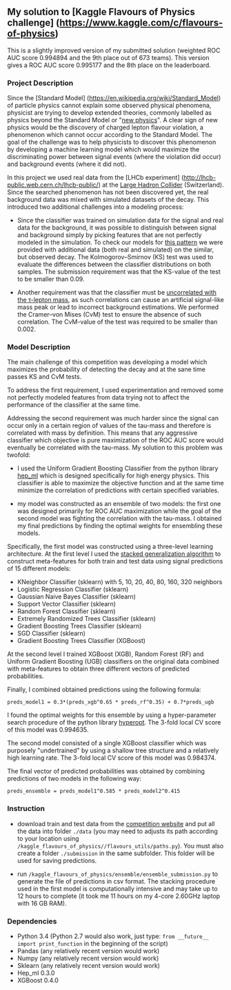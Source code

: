 ## My solution to [Kaggle Flavours of Physics challenge] (https://www.kaggle.com/c/flavours-of-physics)

This is a slightly improved version of my submitted solution (weighted ROC AUC score 0.994894 and the 9th place out of 673 teams).
This version gives a ROC AUC score 0.995177 and the 8th place on the leaderboard.

### Project Description 

Since the [Standard Model] (https://en.wikipedia.org/wiki/Standard_Model) of particle physics cannot explain some
observed physical phenomena, physicist are trying to develop extended theories, commonly labelled as physics
beyond the Standard Model or "[new physics](https://en.wikipedia.org/wiki/Physics_beyond_the_Standard_Model)". A clear sign of new physics would be the discovery of charged lepton flavour
violation, a phenomenon which cannot occur according to the Standard Model. The goal of the challenge was to help physicists to discover this phenomenon by developing a machine learning model which would maximize the discriminating power between 
signal events (where the violation did occur) and background events (where it did not). 

In this project we used real data from the [LHCb experiment] (http://lhcb-public.web.cern.ch/lhcb-public/)
at the [Large Hadron Collider](http://home.cern/topics/large-hadron-collider) (Switzerland).
Since the searched phenomenon has not been discovered yet, the real background data was mixed with simulated datasets
of the decay. This introduced two additional challenges into a modeling process:

- Since the classifier was trained on simulation data for the signal and real
  data for the background, it was possible to distinguish between signal and background simply
  by picking features that are not perfectly modeled in the simulation. To check our models for [this pattern](https://www.kaggle.com/c/flavours-of-physics/details/agreement-test)
  we were provided with additional data (both real and simulated) on the similar, but observed decay.
  The Kolmogorov–Smirnov (KS) test was used to evaluate the differences between the classifier distributions on both
  samples. The submission requirement was that the KS-value of the test to be smaller than 0.09.
  
- Another requirement was that the classifier must be [uncorrelated with the τ-lepton mass](https://www.kaggle.com/c/flavours-of-physics/details/correlation-test), as
  such correlations can cause an artificial signal-like mass peak or lead to incorrect
  background estimations. We performed the Cramer–von Mises (CvM)
  test to ensure the absence of such correlation. The CvM-value of the test was required to be smaller than 0.002.
  
### Model Description

The main challenge of this competition was developing a model which maximizes the probability of detecting
the decay and at the sane time passes KS and CvM tests. 

To address the first requirement, I used experimentation and removed some not perfectly
modeled features from data trying not to affect the performance of the classifier at the same time.

Addressing the second
requirement was much harder since the signal can occur only in a certain region of values of the tau-mass
and therefore is correlated with mass by definition. This means that any aggressive classifier which objective is
pure maximization of the ROC AUC score would eventually be correlated with the tau-mass. My solution to this problem was
twofold:

- I used the Uniform Gradient Boosting Classifier from the python library
  [hep_ml](https://arogozhnikov.github.io/hep_ml/) which is designed specifically for high energy physics. This classifier is
  able to maximize the objective function and at the same time minimize the correlation of predictions with certain specified variables.

- my model was constructed as an ensemble of two models: the first one was designed primarily for ROC AUC maximization while
  the goal of the second model was fighting the correlation with the tau-mass. I obtained my final predictions by finding      the optimal weights for ensembling these models.

Specifically, the first model was constructed using a three-level learning architecture.
At the first level I used the [stacked generalization algorithm](http://machine-learning.martinsewell.com/ensembles/stacking/)
to construct meta-features for both train and test data using signal predictions of 15 different models:

- KNeighbor Classifier (sklearn) with 5, 10, 20, 40, 80, 160, 320 neighbors
- Logistic Regression Classifier (sklearn)
- Gaussian Naive Bayes Classifier (sklearn)
- Support Vector Classifier (sklearn)
- Random Forest Classifier (sklearn)
- Extremely Randomized Trees Classifier (sklearn)
- Gradient Boosting Trees Classifier (sklearn)
- SGD Classifier (sklearn)
- Gradient Boosting Trees Classifier (XGBoost)

At the second level I trained XGBoost (XGB), Random Forest (RF) and Uniform Gradient Boosting (UGB) classifiers
on the original data combined with meta-features to obtain three different vectors of predicted probabilities. 

Finally, I combined obtained predictions using the following formula:

   ```preds_model1 = 0.3*(preds_xgb^0.65 * preds_rf^0.35) + 0.7*preds_ugb```
   
I found the optimal weights for this ensemble by using a hyper-parameter
search procedure of the python library [hyperopt](https://github.com/hyperopt/hyperopt). The 3-fold local CV score of this model was 0.994635.

The second model consisted of a single XGBoost classifier which was purposely "undertrained" by using a shallow tree structure and a relatively high learning rate. The 3-fold local CV score of this model was 0.984374.

The final vector of predicted probabilities was obtained by combining predictions of two models in the following way:

  ```preds_ensemble = preds_model1^0.585 * preds_model2^0.415```

### Instruction

- download train and test data from the [competition website](https://www.kaggle.com/c/flavours-of-physics) and put all the data
into folder ```./data``` (you may need to adjusts its path according to your location using ```/kaggle_flavours_of_physics//flavours_utils/paths.py```). You must also create a folder ```./submission``` in the same subfolder. This folder
will be used for saving predictions.

- run ```/kaggle_flavours_of_physics/ensemble/ensemble_submission.py``` to generate the file of predictions in csv format.   The stacking procedure used in the first model is computationally intensive and may take up to 12 hours to complete (it took me 11 hours on my 4-core 2.60GHz laptop with 16 GB RAM).
 
### Dependencies
- Python 3.4 (Python 2.7 would also work, just type: ```from __future__ import print_function``` in the beginning of the script)
- Pandas (any relatively recent version would work)
- Numpy (any relatively recent version would work)
- Sklearn (any relatively recent version would work)
- Hep_ml 0.3.0
- XGBoost 0.4.0

